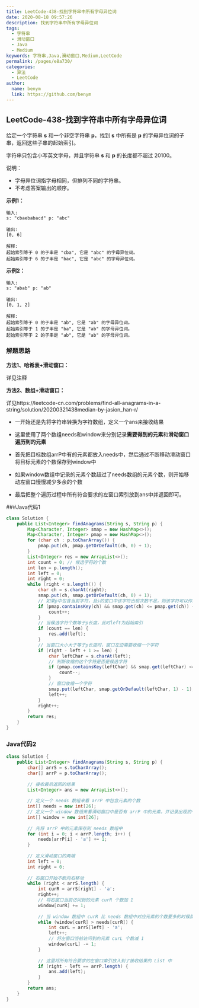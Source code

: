 ```yaml
---
title: LeetCode-438-找到字符串中所有字母异位词
date: 2020-08-18 09:57:26
description: 找到字符串中所有字母异位词
tags: 
  - 字符串
  - 滑动窗口
  - Java
  - Medium
keywords: 字符串,Java,滑动窗口,Medium,LeetCode
permalink: /pages/e8a730/
categories: 
  - 算法
  - LeetCode
author: 
  name: benym
  link: https://github.com/benym
---
```


## LeetCode-438-找到字符串中所有字母异位词

给定一个字符串 **s** 和一个非空字符串 **p**，找到 **s** 中所有是 **p** 的字母异位词的子串，返回这些子串的起始索引。

字符串只包含小写英文字母，并且字符串 **s** 和 **p** 的长度都不超过 20100。

说明：

- 字母异位词指字母相同，但排列不同的字符串。
- 不考虑答案输出的顺序。

<!--more-->

**示例1：**

```
输入:
s: "cbaebabacd" p: "abc"

输出:
[0, 6]

解释:
起始索引等于 0 的子串是 "cba", 它是 "abc" 的字母异位词。
起始索引等于 6 的子串是 "bac", 它是 "abc" 的字母异位词。
```

**示例2：**

```
输入:
s: "abab" p: "ab"

输出:
[0, 1, 2]

解释:
起始索引等于 0 的子串是 "ab", 它是 "ab" 的字母异位词。
起始索引等于 1 的子串是 "ba", 它是 "ab" 的字母异位词。
起始索引等于 2 的子串是 "ab", 它是 "ab" 的字母异位词。
```

### 解题思路

**方法1、哈希表+滑动窗口：**

详见注释

**方法2、数组+滑动窗口：**

详见https://leetcode-cn.com/problems/find-all-anagrams-in-a-string/solution/20200321438median-by-jasion_han-r/

- 一开始还是先将字符串转换为字符数组，定义一个ans来接收结果

- 这里使用了两个数组needs和window来分别记录**需要得到的元素**和**滑动窗口遍历到的元素**

- 首先把目标数组arrP中有的元素都放入needs中，然后通过不断移动滑动窗口将目标元素的个数保存到window中

- 如果window数组中记录的元素个数超过了needs数组的元素个数，则开始移动左窗口慢慢减少多余的个数

- 最后把整个遍历过程中所有符合要求的左窗口索引放到ans中并返回即可。

###Java代码1

```java
class Solution {
    public List<Integer> findAnagrams(String s, String p) {
        Map<Character, Integer> smap = new HashMap<>();
        Map<Character, Integer> pmap = new HashMap<>();
        for (char ch : p.toCharArray()) {
            pmap.put(ch, pmap.getOrDefault(ch, 0) + 1);
        }
        List<Integer> res = new ArrayList<>();
        int count = 0; // 候选字符的个数
        int len = p.length();
        int left = 0;
        int right = 0;
        while (right < s.length()) {
            char ch = s.charAt(right);
            smap.put(ch, smap.getOrDefault(ch, 0) + 1);
            // 如果p中包含当前字符，且s的窗口中该字符出现次数不足，则该字符可以作为一个候选字符串，count++
            if (pmap.containsKey(ch) && smap.get(ch) <= pmap.get(ch)) {
                count++;
            }
            // 当候选字符个数等于p长度，此时left为起始索引
            if (count == len) {
                res.add(left);
            }
            // 当窗口大小大于等于p长度时，窗口左边需要收缩一个字符
            if (right - left + 1 >= len) {
                char leftChar = s.charAt(left);
                // 判断收缩的这个字符是否是候选字符
                if (pmap.containsKey(leftChar) && smap.get(leftChar) <= pmap.get(leftChar)) {
                    count--;
                }
                // 窗口收缩一个字符
                smap.put(leftChar, smap.getOrDefault(leftChar, 1) - 1);
                left++;
            }
            right++;
        }
        return res;
    }
}
```

### Java代码2

```java
class Solution {
    public List<Integer> findAnagrams(String s, String p) {
        char[] arrS = s.toCharArray();
        char[] arrP = p.toCharArray();
        
        // 接收最后返回的结果
        List<Integer> ans = new ArrayList<>();
        
        // 定义一个 needs 数组来看 arrP 中包含元素的个数
        int[] needs = new int[26];
        // 定义一个 window 数组来看滑动窗口中是否有 arrP 中的元素，并记录出现的个数
        int[] window = new int[26]; 
        
        // 先将 arrP 中的元素保存到 needs 数组中
        for (int i = 0; i < arrP.length; i++) {
            needs[arrP[i] - 'a'] += 1;
        }
        
        // 定义滑动窗口的两端
        int left = 0;
        int right = 0;
        
        // 右窗口开始不断向右移动
        while (right < arrS.length) {
            int curR = arrS[right] - 'a';
            right++;
            // 将右窗口当前访问到的元素 curR 个数加 1 
            window[curR] += 1;
            
            // 当 window 数组中 curR 比 needs 数组中对应元素的个数要多的时候就该移动左窗口指针 
            while (window[curR] > needs[curR]) {
                int curL = arrS[left] - 'a';
                left++;
                // 将左窗口当前访问到的元素 curL 个数减 1 
                window[curL] -= 1;            
            }
            
            // 这里将所有符合要求的左窗口索引放入到了接收结果的 List 中
            if (right - left == arrP.length) {
                ans.add(left);
            }
        }
        return ans;
    }
}
```

